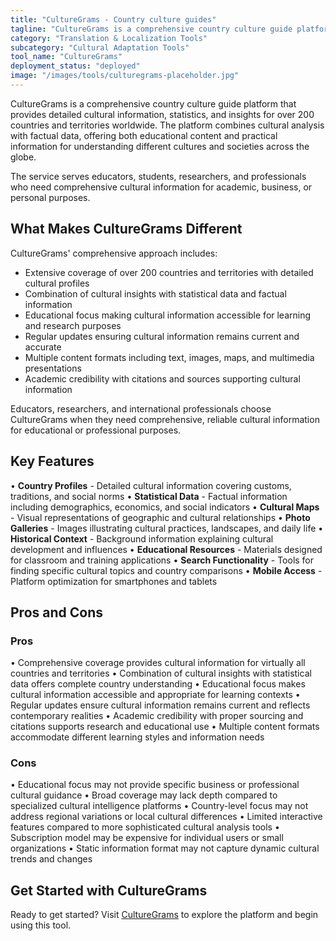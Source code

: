 ```yaml
---
title: "CultureGrams - Country culture guides"
tagline: "CultureGrams is a comprehensive country culture guide platform that provides detailed cultural information, statistics, and insights for over 200 countries and territories worldwide..."
category: "Translation & Localization Tools"
subcategory: "Cultural Adaptation Tools"
tool_name: "CultureGrams"
deployment_status: "deployed"
image: "/images/tools/culturegrams-placeholder.jpg"
---
```


CultureGrams is a comprehensive country culture guide platform that provides detailed cultural information, statistics, and insights for over 200 countries and territories worldwide. The platform combines cultural analysis with factual data, offering both educational content and practical information for understanding different cultures and societies across the globe.

The service serves educators, students, researchers, and professionals who need comprehensive cultural information for academic, business, or personal purposes.

## What Makes CultureGrams Different

CultureGrams' comprehensive approach includes:
- Extensive coverage of over 200 countries and territories with detailed cultural profiles
- Combination of cultural insights with statistical data and factual information
- Educational focus making cultural information accessible for learning and research purposes
- Regular updates ensuring cultural information remains current and accurate
- Multiple content formats including text, images, maps, and multimedia presentations
- Academic credibility with citations and sources supporting cultural information

Educators, researchers, and international professionals choose CultureGrams when they need comprehensive, reliable cultural information for educational or professional purposes.

## Key Features

• **Country Profiles** - Detailed cultural information covering customs, traditions, and social norms
• **Statistical Data** - Factual information including demographics, economics, and social indicators
• **Cultural Maps** - Visual representations of geographic and cultural relationships
• **Photo Galleries** - Images illustrating cultural practices, landscapes, and daily life
• **Historical Context** - Background information explaining cultural development and influences
• **Educational Resources** - Materials designed for classroom and training applications
• **Search Functionality** - Tools for finding specific cultural topics and country comparisons
• **Mobile Access** - Platform optimization for smartphones and tablets

## Pros and Cons

### Pros
• Comprehensive coverage provides cultural information for virtually all countries and territories
• Combination of cultural insights with statistical data offers complete country understanding
• Educational focus makes cultural information accessible and appropriate for learning contexts
• Regular updates ensure cultural information remains current and reflects contemporary realities
• Academic credibility with proper sourcing and citations supports research and educational use
• Multiple content formats accommodate different learning styles and information needs

### Cons
• Educational focus may not provide specific business or professional cultural guidance
• Broad coverage may lack depth compared to specialized cultural intelligence platforms
• Country-level focus may not address regional variations or local cultural differences
• Limited interactive features compared to more sophisticated cultural analysis tools
• Subscription model may be expensive for individual users or small organizations
• Static information format may not capture dynamic cultural trends and changes

## Get Started with CultureGrams

Ready to get started? Visit [CultureGrams](https://www.culturegrams.com/) to explore the platform and begin using this tool.